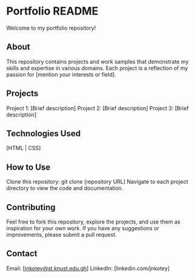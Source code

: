 # Portfolio README
Welcome to my portfolio repository!

## About
This repository contains projects and work samples that demonstrate my skills and expertise in various domains. 
Each project is a reflection of my passion for [mention your interests or field].

## Projects
Project 1: [Brief description]
Project 2: [Brief description]
Project 3: [Brief description]

## Technologies Used
[HTML | CSS]

## How to Use
Clone this repository: git clone [repository URL]
Navigate to each project directory to view the code and documentation.

## Contributing
Feel free to fork this repository, explore the projects, and use them as inspiration for your own work. If you have any suggestions or improvements, please submit a pull request.

## Contact
Email: [jnkotey@st.knust.edu.gh]
LinkedIn: [linkedin.com/jnkotey]
